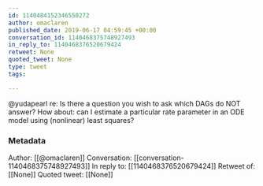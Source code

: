 ```yaml
---
id: 1140484152346550272
author: omaclaren
published_date: 2019-06-17 04:59:45 +00:00
conversation_id: 1140468375748927493
in_reply_to: 1140468376520679424
retweet: None
quoted_tweet: None
type: tweet
tags:

---
```


@yudapearl re: Is there a question you wish to ask which DAGs do NOT answer? How about: can I estimate a particular rate parameter in an ODE model using (nonlinear) least squares?

### Metadata

Author: [[@omaclaren]]
Conversation: [[conversation-1140468375748927493]]
In reply to: [[1140468376520679424]]
Retweet of: [[None]]
Quoted tweet: [[None]]
